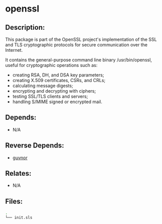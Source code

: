 # openssl

## Description:

This package is part of the OpenSSL project's implementation of the SSL and TLS cryptographic protocols for secure communication over the Internet.

It contains the general-purpose command line binary /usr/bin/openssl, useful for cryptographic operations such as:
* creating RSA, DH, and DSA key parameters;
* creating X.509 certificates, CSRs, and CRLs;
* calculating message digests;
* encrypting and decrypting with ciphers;
* testing SSL/TLS clients and servers;
* handling S/MIME signed or encrypted mail.

## Depends:

  -  N/A

## Reverse Depends:

  -  [guvnor](/salt/guvnor)

## Relates:

  -  N/A

## Files:

```bash
.
└── init.sls
```
